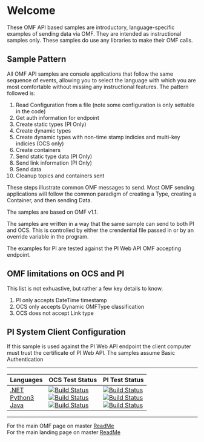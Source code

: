 # Welcome

These OMF API based samples are introductory, language-specific examples of sending data via OMF. They are intended as instructional samples only. These samples do use any libraries to make their OMF calls.

## Sample Pattern

All OMF API samples are console applications that follow the same sequence of events, allowing you to select the language with which you are most comfortable without missing any instructional features. The pattern followed is:

1.  Read Configuration from a file (note some configuration is only settable in the code)
1.  Get auth information for endpoint
1.  Create static types (PI Only)
1.  Create dynamic types
1.  Create dynamic types with non-time stamp indicies and multi-key indicies (OCS only)
1.  Create containers
1.  Send static type data (PI Only)
1.  Send link information (PI Only)
1.  Send data
1.  Cleanup topics and containers sent

These steps illustrate common OMF messages to send. Most OMF sending applications will follow the common paradigm of creating a Type, creating a Container, and then sending Data.

The samples are based on OMF v1.1.

The samples are written in a way that the same sample can send to both PI and OCS. This is controlled by either the crendential file passed in or by an override variable in the program.

The examples for PI are tested against the PI Web API OMF accepting endpoint.

## OMF limitations on OCS and PI

This list is not exhuastive, but rather a few key details to know.

1. PI only accepts DateTime timestamp
1. OCS only accepts Dynamic OMFType classification
1. OCS does not accept Link type

## PI System Client Configuration

If this sample is used against the PI Web API endpoint the client computer must trust the certificate of PI Web API.
The samples assume Basic Authentication

---

| Languages                                                                                     | OCS Test Status                                                                                                                                                                                                                                                                                                                                                                                                                                                                                                                                                                                                                                                                                                                                                                                                            | PI Test Status                                                                                                                                                                                                                                                                                                                                                                                                                                                                                                                                                                                                                                                                                                                                                                                                                               |
| --------------------------------------------------------------------------------------------- | -------------------------------------------------------------------------------------------------------------------------------------------------------------------------------------------------------------------------------------------------------------------------------------------------------------------------------------------------------------------------------------------------------------------------------------------------------------------------------------------------------------------------------------------------------------------------------------------------------------------------------------------------------------------------------------------------------------------------------------------------------------------------------------------------------------------------- | -------------------------------------------------------------------------------------------------------------------------------------------------------------------------------------------------------------------------------------------------------------------------------------------------------------------------------------------------------------------------------------------------------------------------------------------------------------------------------------------------------------------------------------------------------------------------------------------------------------------------------------------------------------------------------------------------------------------------------------------------------------------------------------------------------------------------------------------- |
| <a href="OMF_API/">.NET</a><br /><a href="Python3/">Python3</a><br /><a href="Java/">Java</a> | [![Build Status](https://dev.azure.com/osieng/engineering/_apis/build/status/product-readiness/OMF/OMF_API_DotNet?branchName=master&jobName=Tests_OCS)](https://dev.azure.com/osieng/engineering/_build?definitionId=943&branchName=master&jobName=Tests_OCS) <br /> [![Build Status](https://dev.azure.com/osieng/engineering/_apis/build/status/product-readiness/OMF/OMF_API_Python?branchName=master&jobName=Tests_OCS)](https://dev.azure.com/osieng/engineering/_build?definitionId=949&branchName=master&jobName=Tests_OCS) <br /> [![Build Status](https://dev.azure.com/osieng/engineering/_apis/build/status/product-readiness/OMF/OMF_API_Java?branchName=master&jobName=Tests_OCS)](https://dev.azure.com/osieng/engineering/_build?definitionId=945&branchName=master&jobName=Tests_OCS) | [![Build Status](https://dev.azure.com/osieng/engineering/_apis/build/status/product-readiness/OMF/OMF_API_DotNet?branchName=master&jobName=Tests_OnPrem)](https://dev.azure.com/osieng/engineering/_build?definitionId=943&branchName=master&jobName=Tests_OnPrem) <br /> [![Build Status](https://dev.azure.com/osieng/engineering/_apis/build/status/product-readiness/OMF/OMF_API_Python?branchName=master&jobName=Tests_OnPrem)](https://dev.azure.com/osieng/engineering/_build?definitionId=949&branchName=master&jobName=Tests_OnPrem) <br /> [![Build Status](https://dev.azure.com/osieng/engineering/_apis/build/status/product-readiness/OMF/OMF_API_Java?branchName=master&jobName=Tests_OnPrem)](https://dev.azure.com/osieng/engineering/_build?definitionId=945&branchName=master&jobName=Tests_OnPrem) |

---

For the main OMF page on master [ReadMe](https://github.com/osisoft/OSI-Samples-OMF)  
For the main landing page on master [ReadMe](https://github.com/osisoft/OSI-Samples)
